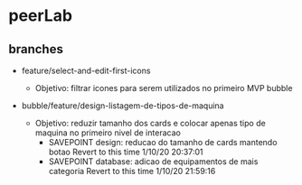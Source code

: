 # peerLab 

## branches

* feature/select-and-edit-first-icons
  * Objetivo: filtrar icones para serem utilizados no primeiro MVP bubble

* bubble/feature/design-listagem-de-tipos-de-maquina
  * Objetivo: reduzir tamanho dos cards e colocar apenas tipo de maquina no primeiro nivel de interacao
    * SAVEPOINT design: reducao do tamanho de cards mantendo botao Revert to this time 1/10/20 20:37:01
    * SAVEPOINT database: adicao de equipamentos de mais categoria Revert to this time 1/10/20 21:59:16